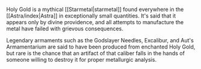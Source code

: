 Holy Gold is a mythical [[Starmetal|starmetal]] found everywhere in the [[Astra/index|Astra]] in exceptionally small quantities. It's said that it appears only by divine providence, and all attempts to manufacture the metal have failed with grievous consequences.

Legendary armaments such as the Godslayer Needles, Excalibur, and Aut's Armamentarium are said to have been produced from enchanted Holy Gold, but rare is the chance that an artifact of that caliber falls in the hands of someone willing to destroy it for proper metallurgic analysis.